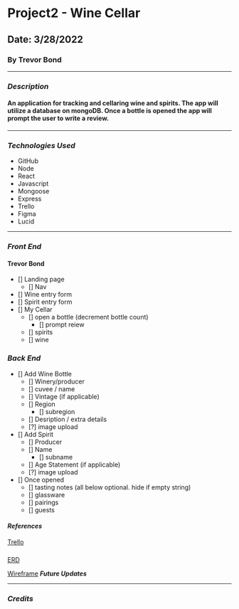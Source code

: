 # Project2 - Wine Cellar
## Date: 3/28/2022
### By Trevor Bond
***
### ***Description***
#### An application for tracking and cellaring wine and spirits. The app will utilize a database on mongoDB. Once a bottle is opened the app will prompt the user to write a review.
***
### ***Technologies Used***
* GitHub
* Node
* React
* Javascript
* Mongoose
* Express
* Trello
* Figma
* Lucid
***
### ***Front End***
#### Trevor Bond
- [] Landing page
    - [] Nav
- [] Wine entry form
- [] Spirit entry form
- [] My Cellar
    - [] open a bottle (decrement bottle count)
        - [] prompt reiew
    - [] spirits
    - [] wine
### ***Back End***
- [] Add Wine Bottle
    - [] Winery/producer
    - [] cuvee / name
    - [] Vintage (if applicable)
    - [] Region 
        - [] subregion
    - [] Desription / extra details
    - [?] image upload
- [] Add Spirit
    - [] Producer
    - [] Name
        - [] subname
    - [] Age Statement (if applicable)
    - [?] image upload
- [] Once opened
    - [] tasting notes
    (all below optional. hide if empty string)
    - [] glassware
    - [] pairings
    - [] guests

#### ***References***
[Trello](https://trello.com/b/kBzgQtmI/p2-wine-cellar)    

### 
[ERD](https://lucid.app/lucidchart/12d6a6be-c6d5-427a-b971-bad62a343494/edit?invitationId=inv_8b393d44-1475-4d38-bcc7-896248f087de)

[Wireframe](https://www.figma.com/file/qXUumOnde5vpMNbBv41MvU/P2---Wine-Cellar?node-id=2%3A40)
***Future Updates***
***
### ***Credits***
